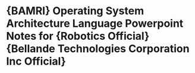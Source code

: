 # {BAMRI} Operating System Architecture Language Powerpoint Notes for {Robotics Official} {Bellande Technologies Corporation Inc Official}
